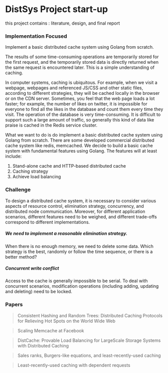# DistSys Project start-up

this project contains : literature, design, and final report

### Implementation Focused

Implement a basic distributed cache system using Golang from scratch.



The results of some time-consuming operations are temporarily stored for the first request, and the temporarily stored data is directly returned when the same request is encountered later. This is a simple  understanding of caching.

In computer systems, caching is ubiquitous. For example, when we visit a webpage, webpages and referenced JS/CSS and other static files, according to different strategies, they will be cached locally in the browser or on the CDN server. Sometimes, you feel that the web page loads a lot faster; for example, the number of likes on twitter, it is impossible for everyone to find all the likes in the database and count them every time they visit. The operation of the database is very time-consuming. It is difficult to support such a large amount of traffic, so generally this kind of data like praise is cached in the Redis service cluster.



What we want to do is do implement a basic distributed cache system using Golang from scratch. There are some developed commercial distributed cache system like redis, memcached. We decide to build a basic cache system with fundamental features using Golang. The features will at least include:

1. Stand-alone cache and HTTP-based distributed cache
2. Caching strategy
3. Achieve load balancing



### Challenge

To design a distributed cache system, it is necessary to consider various aspects of resource control, elimination strategy, concurrency, and distributed node communication. Moreover, for different application scenarios, different features need to be weighed, and different trade-offs correspond to different implementations.

##### We need to implement a reasonable elimination strategy.

When there is no enough memory, we need to delete some data. Which strategy is the best, randomly or follow the time sequence, or there is a better method?



##### Concurrent write conflict

Access to the cache is generally impossible to be serial. To deal with concurrent scenarios, modification operations (including adding, updating and deleting) need to be locked.



### Papers

> Consistent Hashing and Random Trees: Distributed Caching Protocols for Relieving Hot Spots on the World Wide Web

> Scaling Memcache at Facebook

> DistCache: Provable Load Balancing for LargeScale Storage Systems with Distributed Caching

> Sales ranks, Burgers-like equations, and least-recently-used caching

> Least-recently-used caching with dependent requests



